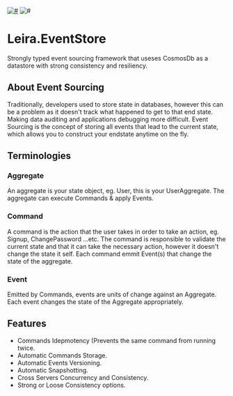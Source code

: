 [![#](https://img.shields.io/nuget/v/Leira.EventSourcing.svg?style=flat-square)](https://www.nuget.org/packages/Leira.EventSourcing)
![#](https://img.shields.io/github/license/leiratech/Leira.EventSourcing?style=flat-square)

# Leira.EventStore
Strongly typed event sourcing framework that useses CosmosDb as a datastore with strong consistency and resiliency.

## About Event Sourcing
Traditionally, developers used to store state in databases, however this can be a problem as it doesn't track what happened to get to that end state. Making data auditing and applications debugging more difficult. Event Sourcing is the concept of storing all events that lead to the current state, which allows you to construct your endstate anytime on the fly.

## Terminologies
### Aggregate
An aggregate is your state object, eg. User, this is your UserAggregate. The aggregate can execute Commands & apply Events.

### Command
A command is the action that the user takes in order to take an action, eg. Signup, ChangePassword ...etc. The command is responsible to validate the current state and that it can take the necessary action, however it doesn't change the state it self. Each command emmit Event(s) that change the state of the aggregate.

### Event
Emitted by Commands, events are units of change against an Aggregate. Each event changes the state of the Aggregate appropriately.

## Features
- Commands Idepmotency (Prevents the same command from running twice.
- Automatic Commands Storage.
- Automatic Events Versioning.
- Automatic Snapshotting.
- Cross Servers Concurrency and Consistency.
- Strong or Loose Consistency options.
